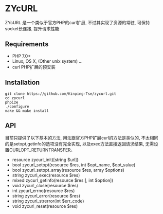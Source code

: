 # ZYcURL

ZYcURL 是一个类似于官方PHP的curl扩展, 不过其实现了资源的常驻, 可保持socket长连接, 提升请求性能

## Requirements

* PHP 7.0+
* Linux, OS X, (Other unix system) ...
* curl PHP扩展的预安装

## Installation

    git clone https://github.com/Kinping-Tse/zycurl.git
    cd zycurl
    phpize
    ./configure
    make && make install

## API

目前只提供了以下基本的方法, 用法跟官方PHP扩展curl的方法是类似的, 不太相同的是setopt,getinfo的选项没有完全实现, 以及exec方法直接返回请求结果, 无需设置CURLOPT_RETURNTRANSFER。

- resource zycurl_init([string $url])
- bool zycurl_setopt(resource $res, int $opt_name, $opt_value)
- bool zycurl_setopt_array(resource $res, array $options)
- string zycurl_exec(resource $res)
- mixed zycurl_getinfo(resource $res [, int $option])
- void zycurl_close(resource $res)
- int zycurl_errno(resource $res)
- string zycurl_error(resource $res)
- string zycurl_strerror(int $err_code)
- void zycurl_reset(resource $res)
